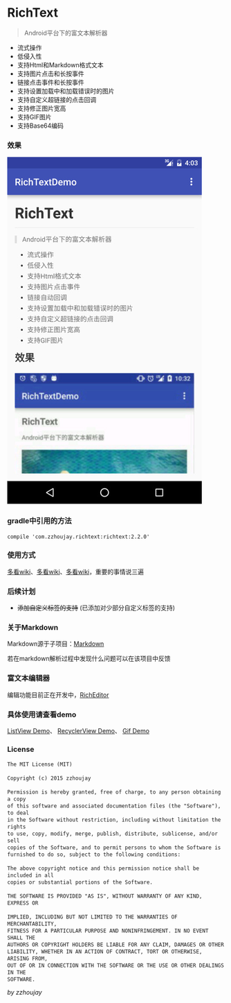 # RichText

> Android平台下的富文本解析器

* 流式操作
* 低侵入性
* 支持Html和Markdown格式文本
* 支持图片点击和长按事件
* 链接点击事件和长按事件
* 支持设置加载中和加载错误时的图片
* 支持自定义超链接的点击回调
* 支持修正图片宽高
* 支持GIF图片
* 支持Base64编码

### 效果

![演示](image/image.jpg "演示")


### gradle中引用的方法

```
compile 'com.zzhoujay.richtext:richtext:2.2.0'
```


### 使用方式

[多看wiki](https://github.com/zzhoujay/RichText/wiki)、[多看wiki](https://github.com/zzhoujay/RichText/wiki)、[多看wiki](https://github.com/zzhoujay/RichText/wiki)，重要的事情说三遍

### 后续计划

* ~~添加自定义标签的支持~~ (已添加对少部分自定义标签的支持)

### 关于Markdown

Markdown源于子项目：[Markdown](https://github.com/zzhoujay/Markdown)

若在markdown解析过程中发现什么问题可以在该项目中反馈

### 富文本编辑器

编辑功能目前正在开发中，[RichEditor](https://github.com/zzhoujay/RichEditor)

### 具体使用请查看demo

[ListView Demo](https://github.com/zzhoujay/RichText/blob/master/app/src/main/java/zhou/demo/ListViewActivity.java)、
[RecyclerView Demo](https://github.com/zzhoujay/RichText/blob/master/app/src/main/java/zhou/demo/RecyclerViewActivity.java)、
[Gif Demo](https://github.com/zzhoujay/RichText/blob/master/app/src/main/java/zhou/demo/GifActivity.java)

### License

```
The MIT License (MIT)

Copyright (c) 2015 zzhoujay

Permission is hereby granted, free of charge, to any person obtaining a copy
of this software and associated documentation files (the "Software"), to deal
in the Software without restriction, including without limitation the rights
to use, copy, modify, merge, publish, distribute, sublicense, and/or sell
copies of the Software, and to permit persons to whom the Software is
furnished to do so, subject to the following conditions:

The above copyright notice and this permission notice shall be included in all
copies or substantial portions of the Software.

THE SOFTWARE IS PROVIDED "AS IS", WITHOUT WARRANTY OF ANY KIND, EXPRESS OR

IMPLIED, INCLUDING BUT NOT LIMITED TO THE WARRANTIES OF MERCHANTABILITY,
FITNESS FOR A PARTICULAR PURPOSE AND NONINFRINGEMENT. IN NO EVENT SHALL THE
AUTHORS OR COPYRIGHT HOLDERS BE LIABLE FOR ANY CLAIM, DAMAGES OR OTHER
LIABILITY, WHETHER IN AN ACTION OF CONTRACT, TORT OR OTHERWISE, ARISING FROM,
OUT OF OR IN CONNECTION WITH THE SOFTWARE OR THE USE OR OTHER DEALINGS IN THE
SOFTWARE.
```

_by zzhoujay_
